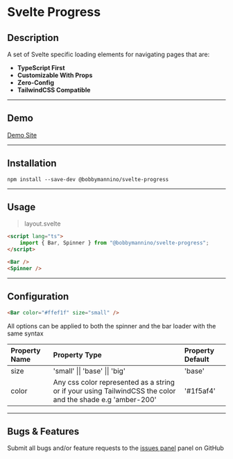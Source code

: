 # **Svelte Progress**

## **Description**

A set of Svelte specific loading elements for navigating pages that are:

-   **TypeScript First**
-   **Customizable With Props**
-   **Zero-Config**
-   **TailwindCSS Compatible**

---

## **Demo**

[Demo Site](https://svelte-progress.vercel.app)

---

## **Installation**

```
npm install --save-dev @bobbymannino/svelte-progress
```

---

## **Usage**

> layout.svelte

```html
<script lang="ts">
	import { Bar, Spinner } from "@bobbymannino/svelte-progress";
</script>

<Bar />
<Spinner />
```

---

## **Configuration**

```html
<Bar color="#ffef1f" size="small" />
```

All options can be applied to both the spinner and the bar loader with the same syntax

| Property Name | Property Type                                                                                              | Property Default |
| :------------ | :--------------------------------------------------------------------------------------------------------- | :--------------- |
| size          | 'small' \|\| 'base' \|\| 'big'                                                                             | 'base'           |
| color         | Any css color represented as a string or if your using TailwindCSS the color and the shade e.g 'amber-200' | '#1f5af4'        |

---

## **Bugs & Features**

Submit all bugs and/or feature requests to the [issues panel](https://github.com/bobbymannino/svelte-progress/issues) panel on GitHub
